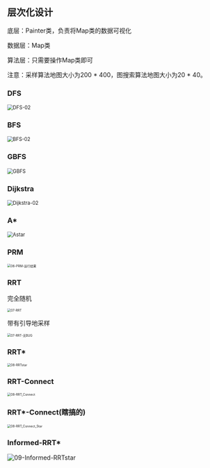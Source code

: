 ## 层次化设计

底层：Painter类，负责将Map类的数据可视化

数据层：Map类

算法层：只需要操作Map类即可

注意：采样算法地图大小为200 * 400，图搜索算法地图大小为20 * 40。

### DFS

<img src="img/DFS-02.gif" alt="DFS-02" style="zoom:80%;" />

### BFS

<img src="img/BFS-02.gif" alt="BFS-02" style="zoom:80%;" />

### GBFS

<img src="img/GBFS.gif" alt="GBFS" style="zoom:80%;" />

### Dijkstra

<img src="img/Dijkstra-02.gif" alt="Dijkstra-02" style="zoom:80%;" />

### A*

<img src="img/Astar.gif" alt="Astar" style="zoom:80%;" />

### PRM

<img src="img/06-PRM-运行结果.png" alt="06-PRM-运行结果" style="zoom: 50%;" />

### RRT

完全随机

<img src="img/07-RRT.gif" alt="07-RRT" style="zoom:50%;" />

带有引导地采样

<img src="img/07-RRT-无BUG.gif" alt="07-RRT-无BUG" style="zoom: 50%;" />

### RRT*

<img src="img/08-RRTstar.gif" alt="08-RRTstar" style="zoom: 50%;" />

### RRT-Connect

<img src="img/08-RRT_Connect.gif" alt="08-RRT_Connect" style="zoom:50%;" />

### RRT*-Connect(瞎搞的)

<img src="img/08-RRT_Connect_Star.gif" alt="08-RRT_Connect_Star" style="zoom:50%;" />

### Informed-RRT*

![09-Informed-RRTstar](img/09-Informed-RRTstar.gif)